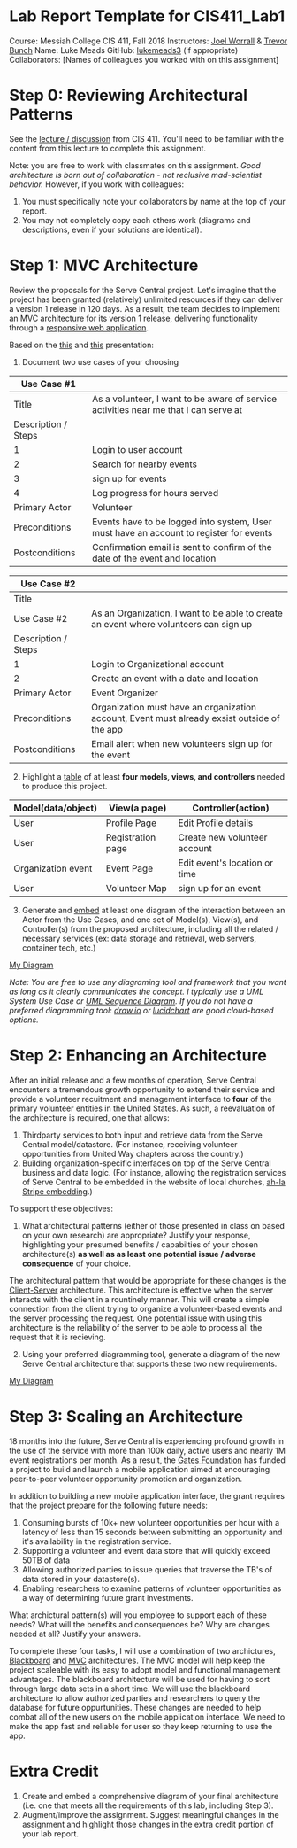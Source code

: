 # Lab Report Template for CIS411_Lab1
Course: Messiah College CIS 411, Fall 2018
Instructors: [Joel Worrall](https://github.com/tangollama) & [Trevor Bunch](https://github.com/trevordbunch)
Name: Luke Meads
GitHub: [lukemeads3](https://github.com/lukemeads3)
(if appropriate) Collaborators: [Names of colleagues you worked with on this assignment]


# Step 0: Reviewing Architectural Patterns
See the [lecture / discussion](https://docs.google.com/presentation/d/1nUcy63FWPFYO3OJmERJpMjEtdaFtaIBbuUkpmNRVRas/edit#slide=id.g45345bd5ea_0_136) from CIS 411. You'll need to be familiar with the content from this lecture to complete this assignment.

Note: you are free to work with classmates on this assignment. _Good architecture is born out of collaboration - not reclusive mad-scientist behavior._ However, if you work with colleagues:

1. You must specifically note your collaborators by name at the top of your report.
2. You may not completely copy each others work (diagrams and descriptions, even if your solutions are identical).

# Step 1: MVC Architecture
Review the proposals for the Serve Central project. Let's imagine that the project has been granted (relatively) unlimited resources if they can deliver a version 1 release in 120 days. As a result, the team decides to implement an MVC architecture for its version 1 release, delivering functionality through a [responsive web application](https://en.wikipedia.org/wiki/Responsive_web_design). 

Based on the [this](https://docs.google.com/presentation/d/1UnU0xU0wF1l8pAB8trtLpdM0yuskx66jTFJzd64nsjU/edit#slide=id.g439b9c6866_2_53) and [this](https://docs.google.com/presentation/d/1-VZfAFoBVr6ijNepKAtRA7JoAQsV2Jlbf2l1WPDMhI0/edit) presentation:

1) Document two use cases of your choosing

| Use Case #1 | |
|---|---|
| Title |As a volunteer, I want to be aware of service activities near me that I can serve at|
| Description / Steps |
1| Login to user account
2| Search for nearby events 
3| sign up for events 
4| Log progress for hours served|
| Primary Actor |Volunteer|
| Preconditions |Events have to be logged into system, User must have an account to register for events|
| Postconditions |Confirmation email is sent to confirm of the date of the event and location|

| Use Case #2 | |
|---|---|
| Title |
| Use Case #2 |As an Organization, I want to be able to create an event where volunteers can sign up|
| Description / Steps |
1| Login to Organizational account
2| Create an event with a date and location|
| Primary Actor |Event Organizer |
| Preconditions |Organization must have an organization account, Event must already exsist outside of the app|
| Postconditions |Email alert when new volunteers sign up for the event|


2) Highlight a [table](https://www.tablesgenerator.com/markdown_tables) of at least **four models, views, and controllers** needed to produce this project.

| Model(data/object) | View(a page) | Controller(action) |
|---|---|---|
| User | Profile Page | Edit Profile details |
| User | Registration page |Create new volunteer account|
| Organization event | Event Page | Edit event's location or time |
| User | Volunteer Map | sign up for an event|

3) Generate and [embed](https://github.com/adam-p/markdown-here/wiki/Markdown-Cheatsheet#images) at least one diagram of the interaction between an Actor from the Use Cases, and one set of Model(s), View(s), and Controller(s) from the proposed architecture, including all the related / necessary services (ex: data storage and retrieval, web servers, container tech, etc.)

[My Diagram](https://www.lucidchart.com/invitations/accept/49f88743-5d99-4650-97c5-696b89e2a9ff)

_Note: You are free to use any diagraming tool and framework that you want as long as it clearly communicates the concept. I typically use a UML System Use Case or [UML Sequence Diagram](https://www.uml-diagrams.org/index-examples.html).  If you do not have a preferred diagramming tool: [draw.io](http://draw.io) or [lucidchart](http://lucidchart.com) are good cloud-based options._

# Step 2: Enhancing an Architecture
After an initial release and a few months of operation, Serve Central encounters a tremendous growth opportunity to extend their service and provide a volunteer recuitment and management interface to __four__ of the primary volunteer entities in the United States. As such, a reevaluation of the architecture is required, one that allows:

1. Thirdparty services to both input and retrieve data from the Serve Central model/datastore. (For instance, receiving volunteer opportunities from United Way chapters across the country.)
2. Building organization-specific interfaces on top of the Serve Central business and data logic. (For instance, allowing the registration services of Serve Central to be embedded in the website of local churches, [ah-la Stripe embedding](https://stripe.com/payments/elements).)

To support these objectives:
1. What architectural patterns (either of those presented in class on based on your own research) are appropriate? Justify your response, highlighting your presumed benefits / capabilties of your chosen architecture(s) **as well as as least one potential issue / adverse consequence** of your choice.

The architectural pattern that would be appropriate for these changes is the [Client-Server](https://docs.google.com/presentation/d/1ffFm8bzBrIW2CtywJju77uehQolsN6H8ig90s_iBKfE/edit#slide=id.g45345bd5ea_0_128) architecture. This architecture is effective when the server interacts with the client in a rountinely manner. This will create a simple connection from the client trying to organize a volunteer-based events and the server processing the request. One potential issue with using this architecture is the reliability of the server to be able to process all the request that it is recieving. 

2. Using your preferred diagramming tool, generate a diagram of the new Serve Central architecture that supports these two new requirements.

[My Diagram](https://www.lucidchart.com/invitations/accept/b87c5476-21a5-4409-9f7c-8c33dda47baa)

# Step 3: Scaling an Architecture
18 months into the future, Serve Central is experiencing profound growth in the use of the service with more than 100k daily, active users and nearly 1M event registrations per month. As a result, the [Gates Foundation](https://www.gatesfoundation.org/) has funded a project to build and launch a mobile application aimed at encouraging peer-to-peer volunteer opportunity promotion and organization. 

In addition to building a new mobile application interface, the grant requires that the project prepare for the following future needs:

1. Consuming bursts of 10k+ new volunteer opportunities per hour with a latency of less than 15 seconds between submitting an opportunity and it's availability in the registration service.
2. Supporting a volunteer and event data store that will quickly exceed 50TB of data
3. Allowing authorized parties to issue queries that traverse the TB's of data stored in your datastore(s).
4. Enabling researchers to examine patterns of volunteer opportunities as a way of determining future grant investments.

What archictural pattern(s) will you employee to support each of these needs? What will the benefits and consequences be? Why are changes needed at all? Justify your answers.

To complete these four tasks, I will use a combination of two archictures, [Blackboard](https://docs.google.com/presentation/d/1ffFm8bzBrIW2CtywJju77uehQolsN6H8ig90s_iBKfE/edit#slide=id.g45345bd5ea_0_120) and [MVC](https://docs.google.com/presentation/d/1ffFm8bzBrIW2CtywJju77uehQolsN6H8ig90s_iBKfE/edit#slide=id.g45345bd5ea_0_0) architectures. The MVC model will help keep the project scaleable with its easy to adopt model and functional management advantages. The blackboard architecture will be used for having to sort through large data sets in a short time. We will use the blackboard architecture to allow authorized parties and researchers to query the database for future oppurtunities. These changes are needed to help combat all of the new users on the mobile application interface. We need to make the app fast and reliable for user so they keep returning to use the app.

# Extra Credit
1. Create and embed a comprehensive diagram of your final architecture (i.e. one that meets all the requirements of this lab, including Step 3).
2. Augment/improve the assignment. Suggest meaningful changes in the assignment and highlight those changes in the extra credit portion of your lab report.